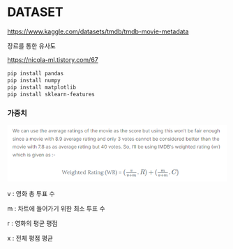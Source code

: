 # DATASET



https://www.kaggle.com/datasets/tmdb/tmdb-movie-metadata



장르를 통한 유사도

https://nicola-ml.tistory.com/67

```
pip install pandas
pip install numpy
pip install matplotlib
pip install sklearn-features
```



### 가중치

![ratingSystem](DATASET.assets/ratingSystem.PNG)

v : 영화 총 투표 수

m : 차트에 들어가기 위한 최소 투표 수

r : 영화의 평균 평점 

x : 전체 평점 평균



